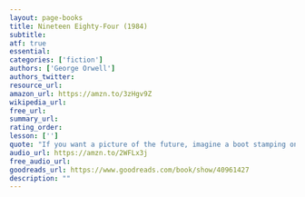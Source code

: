 ```yaml
---
layout: page-books
title: Nineteen Eighty-Four (1984)
subtitle: 
atf: true
essential: 
categories: ['fiction']
authors: ['George Orwell']
authors_twitter: 
resource_url: 
amazon_url: https://amzn.to/3zHgv9Z
wikipedia_url: 
free_url: 
summary_url: 
rating_order: 
lesson: ['']
quote: "If you want a picture of the future, imagine a boot stamping on a human face—for ever."
audio_url: https://amzn.to/2WFLx3j
free_audio_url: 
goodreads_url: https://www.goodreads.com/book/show/40961427
description: ""
---
```

